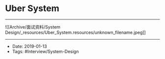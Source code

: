 # Uber System
----

![[Archive/面试资料/System Design/_resources/Uber_System.resources/unknown_filename.jpeg]]


----

- Date: 2019-01-13
- Tags: #Interview/System-Design 



